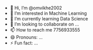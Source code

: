 - 👋 Hi, I’m @omvikhe2002
- 👀 I’m interested in Machine Learning 
- 🌱 I’m currently learning Data Science 
- 💞️ I’m looking to collaborate on ...
- 📫 How to reach me 7756933555
- 😄 Pronouns: ...
- ⚡ Fun fact: ...

<!---
omvikhe2002/omvikhe2002 is a ✨ special ✨ repository because its `README.md` (this file) appears on your GitHub profile.
You can click the Preview link to take a look at your changes.
--->
